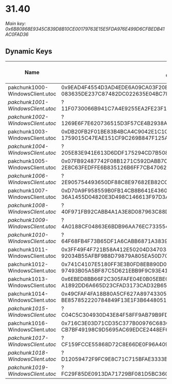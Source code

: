 # 31.40

###### *Main key: 0x6B80868E9345C839D8B10CE00179763E15E5FDA976E499D6CFBEDB41AC0FAD36*

## Dynamic Keys

| Name                              | Key</br>GUID                                                                                            | High Res Textures |
|-----------------------------------|---------------------------------------------------------------------------------------------------------|-------------------|
| pakchunk1000-WindowsClient.utoc   | 0x9EAD4F4554D3AD4EDE6A09CA03F20EE4662314F17A5DDDA65C3605ED8AE7BA65</br>083635DE237C87482DC022635E04BC7E | ✔️                 |
| *pakchunk1001-WindowsClient.utoc*   | ?</br>11F0730066B941C7A4E9255EA2FE23F1 | ❌                 |
| *pakchunk1002-WindowsClient.utoc*   | ?</br>1269E6F7E620736515D3F57CE4B2938A | ✔️                 |
| pakchunk1003-WindowsClient.utoc   | 0xDB20FB2F01BE83B4BCA4C9042E1C1C1D73BD67D976FB8529C18645ABF7C74AEC</br>1759015C47EAE151CF9C269B847F125A | ✔️                 |
| *pakchunk1004-WindowsClient.utoc*   | ?</br>205E83E941E613D6DDF175294CD7B508 | ✔️                 |
| pakchunk1005-WindowsClient.utoc   | 0x07FB92487742F08B1271C592DABB7C0A0D250631B7FA4F8D72EDA9FEAB41F354</br>2E8C63FEDFFE6B835126B6FF7CB47062 | ✔️                 |
| *pakchunk1006-WindowsClient.utoc*   | ?</br>2E905754493650DF88C8E97682EB82CC | ✔️                 |
| pakchunk1007-WindowsClient.utoc   | 0xD70A9F958559B0FB14CB8B641E436014D8FB082E65CA1D1F5001494F552C9222</br>36A1455D04820E3D498C146613F97D3A | ❌                 |
| *pakchunk1008-WindowsClient.utoc*   | ?</br>40F971FB92CABB4A1A3E8D087963C88D | ✔️                 |
| *pakchunk1009-WindowsClient.utoc*   | ?</br>4A0188CF04863E6BDB96AA76EC733554 | ✔️                 |
| *pakchunk1010-WindowsClient.utoc*   | ?</br>64F68FB4F73B65DF1A6CABB6871A3839 | ❌                 |
| pakchunk1011-WindowsClient.utoc   | 0x3FF49F4F721B58A412E50204D347034FFA91E6899A9B516508D11B98AE3862EA</br>92034B55AFBF9B8D79879A805EA50D70 | ✔️                 |
| pakchunk1012-WindowsClient.utoc   | 0x741C4107E5180FF3E3B0FD8EB890D07656B5D9E9B3FF2D93A5869C9CE2A07432</br>97493B05A5BF87C5D621EBB9F9C93E41 | ❌                 |
| pakchunk1013-WindowsClient.utoc   | 0x6EBED8BB66F2C305FAFE04E0B05EBEC8E82F6A0F769C71C1ACDCD29D062F325E</br>A1892DD6A665D23CFAD3173CAD32B65C | ✔️                 |
| pakchunk1014-WindowsClient.utoc   | 0x49CFAF4FA18B80A5CF627A89743305FA225FDC60CCAB84B3E31D65C5F0FD074E</br>BE857852220784849F13E1F3B6448051 | ❌                 |
| *pakchunk1015-WindowsClient.utoc*   | ?</br>C04C5C304930D43E84F58FF9AB79B9FD | ✔️                 |
| pakchunk1016-WindowsClient.utoc   | 0x716C3E03D71CD35C377B00976C683C2FB1023E7524EA4CBFFE35B4903BC4D41F</br>CB7BF49198C9D5695AC69EDCE2448EF6 | ✔️                 |
| *pakchunk1017-WindowsClient.utoc*   | ?</br>CF159FCCE55868D72C8E66DE0F96A409 | ❌                 |
| *pakchunk1018-WindowsClient.utoc*   | ?</br>D12059472F9FC9E8C71C715BFAE3333B | ✔️                 |
| *pakchunk1019-WindowsClient.utoc*   | ?</br>FC29F85DE0913DA71729BF081D5BC360 | ❌                 |